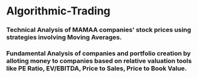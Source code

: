 # Algorithmic-Trading

### Technical Analysis of MAMAA companies' stock prices using strategies involving Moving Averages.

### Fundamental Analysis of companies and portfolio creation by alloting money to companies based on relative valuation tools like PE Ratio, EV/EBITDA, Price to Sales, Price to Book Value.

